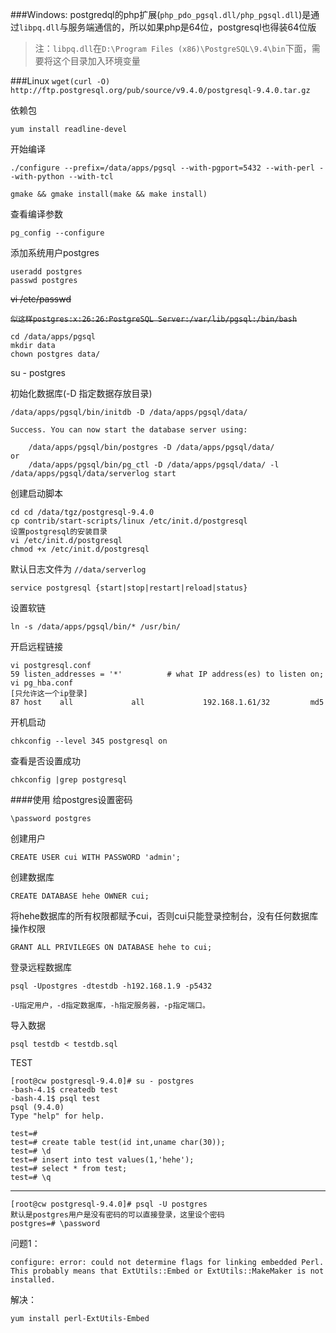 ###Windows:
postgredql的php扩展(`php_pdo_pgsql.dll/php_pgsql.dll`)是通过`libpq.dll`与服务端通信的，所以如果php是64位，postgresql也得装64位版

> 注：`libpq.dll`在`D:\Program Files (x86)\PostgreSQL\9.4\bin`下面，需要将这个目录加入环境变量

###Linux
`wget(curl -O) http://ftp.postgresql.org/pub/source/v9.4.0/postgresql-9.4.0.tar.gz`

依赖包

`yum install readline-devel`

开始编译

`./configure --prefix=/data/apps/pgsql --with-pgport=5432 --with-perl --with-python --with-tcl`

`gmake && gmake install(make && make install)`

查看编译参数

`pg_config --configure`

添加系统用户postgres

	useradd postgres
	passwd postgres

<del>vi /etc/passwd</del>

<del>`似这样postgres:x:26:26:PostgreSQL Server:/var/lib/pgsql:/bin/bash`</del>


	cd /data/apps/pgsql
	mkdir data
	chown postgres data/
	
su - postgres

初始化数据库(-D 指定数据存放目录)

`/data/apps/pgsql/bin/initdb -D /data/apps/pgsql/data/`
	
	Success. You can now start the database server using:
	
	    /data/apps/pgsql/bin/postgres -D /data/apps/pgsql/data/
	or
	    /data/apps/pgsql/bin/pg_ctl -D /data/apps/pgsql/data/ -l /data/apps/pgsql/data/serverlog start

创建启动脚本

	cd cd /data/tgz/postgresql-9.4.0
	cp contrib/start-scripts/linux /etc/init.d/postgresql
	设置postgresql的安装目录
	vi /etc/init.d/postgresql
	chmod +x /etc/init.d/postgresql

默认日志文件为 `//data/serverlog`

`service postgresql {start|stop|restart|reload|status}`

设置软链

`ln -s /data/apps/pgsql/bin/* /usr/bin/`


开启远程链接

	vi postgresql.conf
	59 listen_addresses = '*'          # what IP address(es) to listen on;
	vi pg_hba.conf
	[只允许这一个ip登录]
	87 host    all             all             192.168.1.61/32         md5

开机启动

`chkconfig --level 345 postgresql on`

查看是否设置成功

`chkconfig |grep postgresql`

####使用
给postgres设置密码

`\password postgres`

创建用户

`CREATE USER cui WITH PASSWORD 'admin';`

创建数据库

`CREATE DATABASE hehe OWNER cui;`


将hehe数据库的所有权限都赋予cui，否则cui只能登录控制台，没有任何数据库操作权限

`GRANT ALL PRIVILEGES ON DATABASE hehe to cui;`


登录远程数据库

	psql -Upostgres -dtestdb -h192.168.1.9 -p5432
	
	-U指定用户，-d指定数据库，-h指定服务器，-p指定端口。

导入数据

	psql testdb < testdb.sql

TEST

	[root@cw postgresql-9.4.0]# su - postgres
	-bash-4.1$ createdb test
	-bash-4.1$ psql test
	psql (9.4.0)
	Type "help" for help.
	
	test=# 
	test=# create table test(id int,uname char(30));
	test=# \d
	test=# insert into test values(1,'hehe');
	test=# select * from test;
	test=# \q

---------------

	[root@cw postgresql-9.4.0]# psql -U postgres
	默认是postgres用户是没有密码的可以直接登录，这里设个密码
	postgres=# \password
问题1：

`configure: error: could not determine flags for linking embedded Perl.
This probably means that ExtUtils::Embed or ExtUtils::MakeMaker is not
installed.`

解决：

`yum install perl-ExtUtils-Embed`